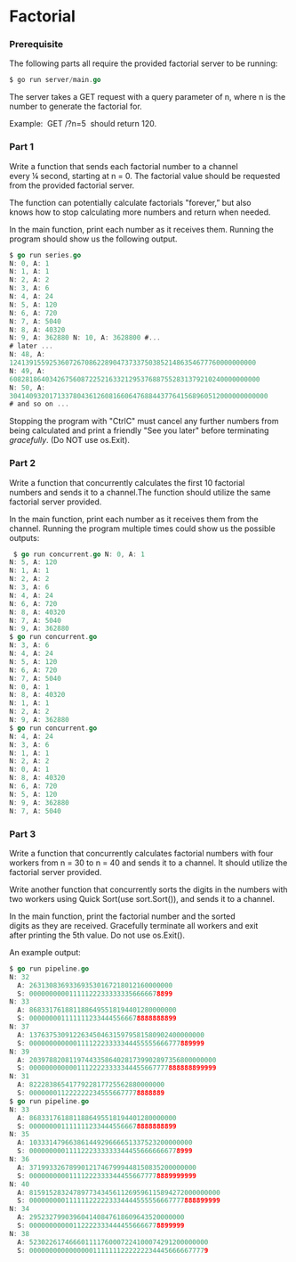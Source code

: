 # Factorial

### Prerequisite

The following parts all require the provided factorial server to be running:

```go
$ go run server/main.go
```


The server takes a GET request with a query parameter of n, where n is the number to generate
the factorial for.

Example:  GET /?n=5  should return 120.

### Part 1

Write a function that sends each factorial number to a channel every ¼ second, starting at n = 0.
The factorial value should be requested from the provided factorial server.

The function can potentially calculate factorials "forever,” but also knows how to stop calculating
more numbers and return when needed.

In the main function, print each number as it receives them. Running the program should show
us the following output.

```go
$ go run series.go
N: 0, A: 1
N: 1, A: 1
N: 2, A: 2
N: 3, A: 6
N: 4, A: 24
N: 5, A: 120
N: 6, A: 720
N: 7, A: 5040
N: 8, A: 40320
N: 9, A: 362880 N: 10, A: 3628800 #...
# later ...
N: 48, A:
12413915592536072670862289047373375038521486354677760000000000
N: 49, A:
608281864034267560872252163321295376887552831379210240000000000
N: 50, A:
30414093201713378043612608166064768844377641568960512000000000000
# and so on ...


```



Stopping the program with "Ctrl­C" must cancel any further numbers from being calculated and
print a friendly "See you later" before terminating *gracefully*. (Do NOT use os.Exit).

### Part 2

Write a function that concurrently calculates the first 10 factorial numbers and sends it to a
channel.The function should utilize the same factorial server provided.

In the main function, print each number as it receives them from the channel. Running the
program multiple times could show us the possible outputs:

```go
 $ go run concurrent.go N: 0, A: 1
N: 5, A: 120
N: 1, A: 1
N: 2, A: 2
N: 3, A: 6
N: 4, A: 24
N: 6, A: 720
N: 8, A: 40320
N: 7, A: 5040
N: 9, A: 362880
$ go run concurrent.go
N: 3, A: 6
N: 4, A: 24
N: 5, A: 120
N: 6, A: 720
N: 7, A: 5040
N: 0, A: 1
N: 8, A: 40320
N: 1, A: 1
N: 2, A: 2
N: 9, A: 362880
$ go run concurrent.go
N: 4, A: 24
N: 3, A: 6
N: 1, A: 1
N: 2, A: 2
N: 0, A: 1
N: 8, A: 40320
N: 6, A: 720
N: 5, A: 120
N: 9, A: 362880
N: 7, A: 5040
```

### Part 3

Write a function that concurrently calculates factorial numbers with four workers from n = 30 to n
= 40 and sends it to a channel. It should utilize the factorial server provided.

Write another function that concurrently sorts the digits in the numbers with two workers using
Quick Sort(use sort.Sort()), and sends it to a channel.

In the main function, print the factorial number and the sorted digits as they are received.
Gracefully terminate all workers and exit after printing the 5th value. Do not use os.Exit().

An example output:

```go
$ go run pipeline.go
N: 32
  A: 263130836933693530167218012160000000
  S: 000000000011111222333333356666678899
N: 33
  A: 8683317618811886495518194401280000000
  S: 0000000011111112334445566678888888899
N: 37
  A: 13763753091226345046315979581580902400000000
  S: 00000000000011112223333344455555666777889999
N: 39
  A: 20397882081197443358640281739902897356800000000
  S: 00000000000011122223333344455667777888888899999
N: 31
  A: 8222838654177922817725562880000000
  S: 0000000112222222345556677778888889
$ go run pipeline.go
N: 33
  A: 8683317618811886495518194401280000000
  S: 0000000011111112334445566678888888899
N: 35
  A: 10333147966386144929666651337523200000000
  S: 00000000011112223333333444556666666778999
N: 36
  A: 371993326789901217467999448150835200000000
  S: 000000000011112223333444556677778889999999
N: 40
  A: 815915283247897734345611269596115894272000000000
  S: 000000000111111222223334444555556667777888899999
N: 34
  A: 295232799039604140847618609643520000000
  S: 000000000001122223334444556666778899999
N: 38
  A: 523022617466601111760007224100074291200000000
  S: 000000000000000011111112222222344456666677779
```

